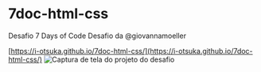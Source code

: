 # 7doc-html-css
 Desafio 7 Days of Code
 Desafio da @giovannamoeller

 [https://i-otsuka.github.io/7doc-html-css/](https://i-otsuka.github.io/7doc-html-css/)
![Captura de tela do projeto do desafio](https://github.com/user-attachments/assets/3317dad2-83ef-4c95-841a-d5597777694f)
